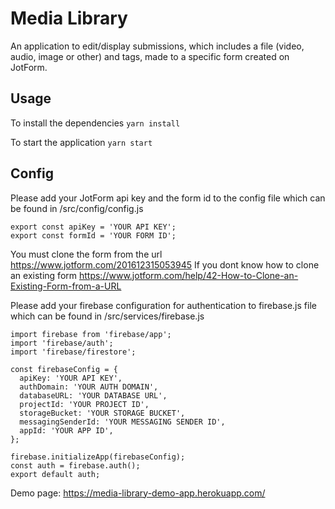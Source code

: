 # Media Library
An application to edit/display submissions, which includes a file (video, audio, image or other) and tags, made to a specific form created on JotForm.

## Usage
To install the dependencies
`yarn install` 

To start the application
`yarn start`

## Config
Please add your JotForm api key and the form id to the config file which can be found in /src/config/config.js

```
export const apiKey = 'YOUR API KEY';
export const formId = 'YOUR FORM ID';
```

You must clone the form from the url https://www.jotform.com/201612315053945
If you dont know how to clone an existing form https://www.jotform.com/help/42-How-to-Clone-an-Existing-Form-from-a-URL

Please add your firebase configuration for authentication to firebase.js file which can be found in /src/services/firebase.js

```
import firebase from 'firebase/app';
import 'firebase/auth';
import 'firebase/firestore';

const firebaseConfig = {
  apiKey: 'YOUR API KEY',
  authDomain: 'YOUR AUTH DOMAIN',
  databaseURL: 'YOUR DATABASE URL',
  projectId: 'YOUR PROJECT ID',
  storageBucket: 'YOUR STORAGE BUCKET',
  messagingSenderId: 'YOUR MESSAGING SENDER ID',
  appId: 'YOUR APP ID',
};

firebase.initializeApp(firebaseConfig);
const auth = firebase.auth();
export default auth;

```

Demo page: https://media-library-demo-app.herokuapp.com/



